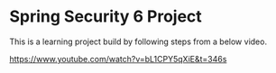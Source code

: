 # Spring Security 6 Project
 
This is a learning project build by following steps from a below video.

https://www.youtube.com/watch?v=bL1CPY5qXiE&t=346s